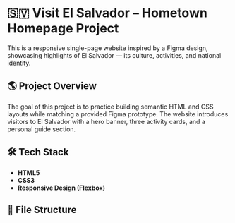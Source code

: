 # 🇸🇻 Visit El Salvador – Hometown Homepage Project

This is a responsive single-page website inspired by a Figma design, showcasing highlights of El Salvador — its culture, activities, and national identity.

## 🌎 Project Overview

The goal of this project is to practice building semantic HTML and CSS layouts while matching a provided Figma prototype. The website introduces visitors to El Salvador with a hero banner, three activity cards, and a personal guide section.


## 🛠️ Tech Stack

- **HTML5**
- **CSS3**
- **Responsive Design (Flexbox)**

## 📁 File Structure

